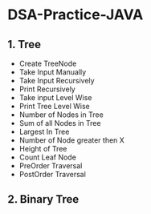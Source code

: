 # DSA-Practice-JAVA
## 1. Tree
  - Create TreeNode
  - Take Input Manually
  - Take Input Recursively
  - Print Recursively
  - Take input Level Wise
  - Print Tree Level Wise
  - Number of Nodes in Tree
  - Sum of all Nodes in Tree
  - Largest In Tree
  - Number of Node greater then X
  - Height of Tree
  - Count Leaf Node
  - PreOrder Traversal
  - PostOrder Traversal
## 2. Binary Tree

